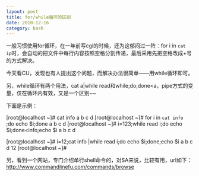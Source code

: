 ```yaml
---
layout: post
title: for/while循环的区别
date: 2010-12-16
category: bash
---
```


一般习惯使用for循环，在一年前写cgi的时候，还为这郁闷过一阵：for i in `cat ip`时，会自动的把文件中每行内容按照空格分割传递，最后采用先把空格改成+号的方式解决。

今天看CU，发现也有人提出这个问题，而解决办法很简单——用while循环即可。

另，while循环有两个用法，cat a|while read和while;do;done<a，pipe方式的变量，仅在循环内有效，又是一个区别~~

下面是示例：

[root@localhost ~]# cat info
a b c d
[root@localhost ~]# for i in `cat info `;do echo $i;done
a
b
c
d
[root@localhost ~]# i=123;while read i;do echo $i;done<info;echo $i
a b c d

[root@localhost ~]# i=12;cat info |while read i;do echo $i;done;echo $i
a b c d
12
[root@localhost ~]#

另，看到一个网站，专门介绍单行shell命令的，对SA来说，比较有用，url如下：
<a href="http://www.commandlinefu.com/commands/browse">http://www.commandlinefu.com/commands/browse</a>
